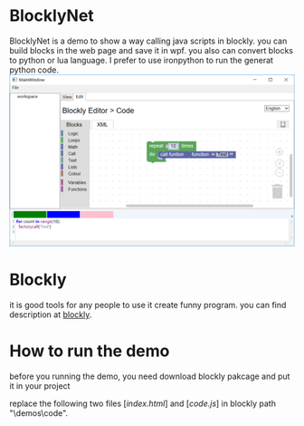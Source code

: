 # BlocklyNet
BlocklyNet is a demo to show a way calling java scripts in blockly. you can build blocks in the web page and save it in wpf. you also can convert blocks to python or lua language. I prefer to use ironpython to run the generat python code.
![](https://github.com/plumnew/BlocklyNet/blob/master/demo.PNG)

# Blockly
it is good tools for any people to use it create funny program. you can find description at  [blockly](https://github.com/google/blockly).

# How to run the demo
before you running the demo, you need download blockly pakcage and put it in your project

replace the following two files [_index.html_] and [_code.js_] in blockly path "\demos\code".

